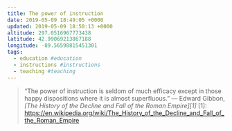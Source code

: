 ```yaml
---
title: The power of instruction
date: 2019-05-09 18:49:05 +0000
updated: 2019-05-09 18:50:13 +0000
altitude: 297.0516967773438
latitude: 42.99069213867188
longitude: -89.56598815451301
tags:
  - education #education
  - instructions #instructions
  - teaching #teaching
---
```

> “The power of instruction is seldom of much efficacy except in those happy dispositions where it is almost superfluous.”
> — Edward Gibbon, *[The History of the Decline and Fall of the Roman Empire][1]*
[1]: https://en.wikipedia.org/wiki/The_History_of_the_Decline_and_Fall_of_the_Roman_Empire